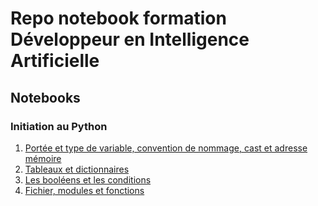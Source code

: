 # Repo notebook formation Développeur en Intelligence Artificielle

## Notebooks

### Initiation au Python

1. [Portée et type de variable, convention de nommage, cast et adresse mémoire](https://github.com/Paul21777/Repo-formation-IA-Notebook/blob/e2a0ffe5fa07a5de8c2da819c6d3ed92d612e050/les_variables.ipynb)
2. [Tableaux et dictionnaires](https://github.com/Paul21777/Repo-formation-IA-Notebook/blob/e2a0ffe5fa07a5de8c2da819c6d3ed92d612e050/Tableaux_et_dictionnaires.ipynb)
3. [Les booléens et les conditions](https://github.com/Paul21777/Repo-formation-IA-Notebook/blob/e2a0ffe5fa07a5de8c2da819c6d3ed92d612e050/Bool%C3%A9ens%20et%20les%20conditions.ipynb)
4. [Fichier, modules et fonctions](https://github.com/Paul21777/Repo-formation-IA-Notebook/blob/e2a0ffe5fa07a5de8c2da819c6d3ed92d612e050/Fichier_module_fonction.ipynb)
